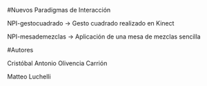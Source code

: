 #Nuevos Paradigmas de Interacción

NPI-gestocuadrado -> Gesto cuadrado realizado en Kinect 

NPI-mesademezclas -> Aplicación de una mesa de mezclas sencilla

#Autores

Cristóbal Antonio Olivencia Carrión

Matteo Luchelli

